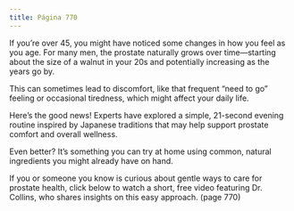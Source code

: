 ```yaml
---
title: Página 770
---
```


If you’re over 45, you might have noticed some changes in how you feel as you age. For many men, the prostate naturally grows over time—starting about the size of a walnut in your 20s and potentially increasing as the years go by.

This can sometimes lead to discomfort, like that frequent “need to go” feeling or occasional tiredness, which might affect your daily life.

Here’s the good news! Experts have explored a simple, 21-second evening routine inspired by Japanese traditions that may help support prostate comfort and overall wellness.

Even better? It’s something you can try at home using common, natural ingredients you might already have on hand.

If you or someone you know is curious about gentle ways to care for prostate health, click below to watch a short, free video featuring Dr. Collins, who shares insights on this easy approach.
(page 770)
